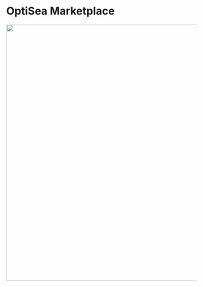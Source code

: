# OptiSea Marketplace
<!-- 
Embed a fully functional OpenSea marketplace on your own website in 3 quick steps! [Example marketplace](https://opensea-whitelabel.herokuapp.com/) -->

<!-- <img src="https://github.com/ProjectOpenSea/opensea-whitelabel/blob/master/screenshot-desktop.png" width="600" />
<img src="https://github.com/ProjectOpenSea/opensea-whitelabel/blob/master/screenshot-mobile.png" width="300" /> -->

<img src="https://raw.githubusercontent.com/burtrico/optisea-white-label/working/optisea-desktop-screenshot.jpg" width="680" />

<!-- # Setup

### Installation

Run `yarn` to install dependencies.

### Configuration

Edit `constants.ts` to
1. Set the URL item you want to embed
  - You can embed any URL! TIP: you can include your affiliate address attached at the end, via "?ref=0x...", and earn referral bonuses!
2. Set the theme you want to use
  - You can pick between simple, day, night, and more to come!

### Quick deployment

1. `npm run publish` to get it on Heroku instantly
2. `npm run rename YOUR_NAME` to rename the url it publishes to
3. `npm run deploy` to deploy changes

## Available Scripts
This project was bootstrapped with [Create React App](https://github.com/facebook/create-react-app).

In the project directory, you can run:

### `yarn start`

Runs the app in the development mode.<br />
Open [http://localhost:3000](http://localhost:3000) to view it in the browser.

The page will reload if you make edits.<br />
You will also see any lint errors in the console.

### `yarn test`

Launches the test runner in the interactive watch mode.<br />
See the section about [running tests](https://facebook.github.io/create-react-app/docs/running-tests) for more information.

### `yarn build`

Builds the app for production to the `build` folder.<br />
It correctly bundles React in production mode and optimizes the build for the best performance.

The build is minified and the filenames include the hashes.<br />
Your app is ready to be deployed!

See the section about [deployment](https://facebook.github.io/create-react-app/docs/deployment) for more information.

### `yarn eject`

**Note: this is a one-way operation. Once you `eject`, you can’t go back!**

If you aren’t satisfied with the build tool and configuration choices, you can `eject` at any time. This command will remove the single build dependency from your project.

Instead, it will copy all the configuration files and the transitive dependencies (Webpack, Babel, ESLint, etc) right into your project so you have full control over them. All of the commands except `eject` will still work, but they will point to the copied scripts so you can tweak them. At this point you’re on your own.

You don’t have to ever use `eject`. The curated feature set is suitable for small and middle deployments, and you shouldn’t feel obligated to use this feature. However we understand that this tool wouldn’t be useful if you couldn’t customize it when you are ready for it.

## Learn More

You can learn more in the [Create React App documentation](https://facebook.github.io/create-react-app/docs/getting-started).

To learn React, check out the [React documentation](https://reactjs.org/). -->
